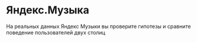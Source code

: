 # Яндекс.Музыка
На реальных данных Яндекс Музыки вы проверите гипотезы и сравните поведение пользователей двух столиц
